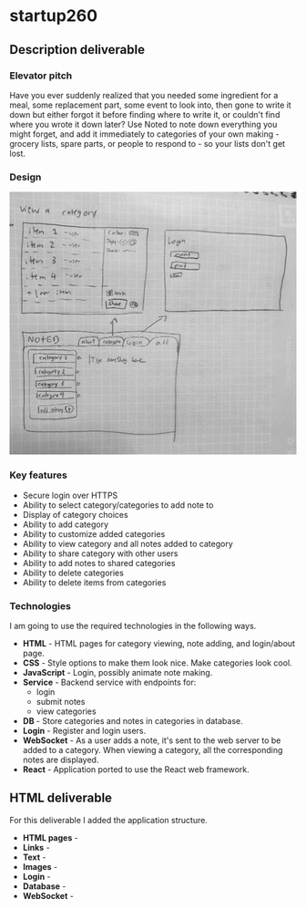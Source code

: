 # startup260
## Description deliverable

### Elevator pitch

Have you ever suddenly realized that you needed some ingredient for a meal, some replacement part, some event to look into, then gone to write it down but either forgot it before finding where to write it, or couldn't find where you wrote it down later? Use Noted to note down everything you might forget, and add it immediately to categories of your own making - grocery lists, spare parts, or people to respond to - so your lists don't get lost.

### Design

![Mock](mockup.jpg)

### Key features

- Secure login over HTTPS
- Ability to select category/categories to add note to
- Display of category choices
- Ability to add category
- Ability to customize added categories
- Ability to view category and all notes added to category
- Ability to share category with other users
- Ability to add notes to shared categories
- Ability to delete categories
- Ability to delete items from categories

### Technologies

I am going to use the required technologies in the following ways.

- **HTML** - HTML pages for category viewing, note adding, and login/about page.
- **CSS** - Style options to make them look nice. Make categories look cool.
- **JavaScript** - Login, possibly animate note making.
- **Service** - Backend service with endpoints for:
  - login
  - submit notes
  - view categories
- **DB** - Store categories and notes in categories in database.
- **Login** - Register and login users.
- **WebSocket** - As a user adds a note, it's sent to the web server to be added to a category. When viewing a category, all the corresponding notes are displayed.
- **React** - Application ported to use the React web framework.

## HTML deliverable

For this deliverable I added the application structure.

- **HTML pages** - 
- **Links** - 
- **Text** - 
- **Images** - 
- **Login** - 
- **Database** - 
- **WebSocket** - 

